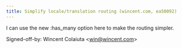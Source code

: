 ```yaml
---
title: Simplify locale/translation routing (wincent.com, ea50092)
---
```


I can use the new :has\_many option here to make the routing simpler.

Signed-off-by: Wincent Colaiuta &lt;win@wincent.com&gt;
